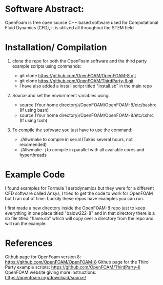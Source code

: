 # Software Abstract:
OpenFoam is free open source C++ based software used for Computational Fluid Dynamics (CFD), it is utilized all throughout the STEM field


# Installation/ Compilation
1. clone the repo for both the OpenFoam software and the third party example scripts using commands:
    - git clone https://github.com/OpenFOAM/OpenFOAM-8.git
    - git clone https://github.com/OpenFOAM/ThirdParty-8.git 
    - I have also added a install script titled "install.sb" in the main repo


2. Source and set the enviornment variables using:
    - source (Your home directory)/OpenFOAM/OpenFOAM-8/etc/bashrc (If using bash)
    - source (Your home directory)/OpenFOAM/OpenFOAM-8/etc/cshrc  (If using tcsh)

3. To compile the software you just have to use the command:
    - ./Allwmake to compile in serial (Takes several hours, not recomended)
    - ./Allwmake -j to compile in parallel with all available cores and hyperthreads

# Example Code
I found examples for Formula 1 aerodynamics but they were for a different CFD software called Ansys, I tried to get the code to work for OpenFOAM but I ran out of time. Luckily these repos have examples you can run.

I first made a new directory inside the OpenFOAM-8 repo just to keep everything in one place titled "baldw222-8" and in that directory there is a sb file titled "flame.sb" which will copy over a directory from the repo and will run the example. 

# References
Github page for OpenFoam version 8: https://github.com/OpenFOAM/OpenFOAM-8
Github page for the Third Party example scripts: https://github.com/OpenFOAM/ThirdParty-8
OpenFOAM website giving more instructions: https://openfoam.org/download/source/


